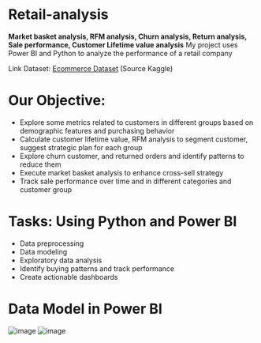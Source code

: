 # Retail-analysis
**Market basket analysis, RFM analysis, Churn analysis, Return analysis, Sale performance, Customer Lifetime value analysis**
My project uses Power BI and Python to analyze the performance of a retail company

Link Dataset: [Ecommerce Dataset]([(https://www.kaggle.com/datasets/shriyashjagtap/e-commerce-customer-for-behavior-analysis)https://www.kaggle.com/datasets/shriyashjagtap/e-commerce-customer-for-behavior-analysis]) (Source Kaggle)

# Our Objective:
- Explore some metrics related to customers in different groups based on demographic features and purchasing behavior
- Calculate customer lifetime value, RFM analysis to segment customer, suggest strategic plan for each group
- Explore churn customer, and returned orders and identify patterns to reduce them
- Execute market basket analysis to enhance cross-sell strategy
- Track sale performance over time and in different categories and customer group

# Tasks: Using Python and Power BI
- Data preprocessing
- Data modeling
- Exploratory data analysis
- Identify buying patterns and track performance
- Create actionable dashboards

# Data Model in Power BI
![image](https://github.com/baotram237/Retail-analysis/assets/82713550/65f87c3d-b2be-4fd6-8707-10ffe882e8c1)
![image](https://github.com/baotram237/Retail-analysis/assets/82713550/9a65dad4-94fc-4732-8567-7e1ca08cbbc7)






